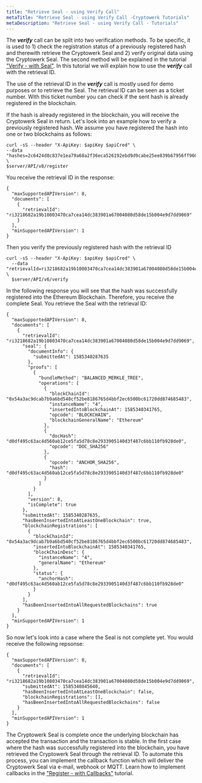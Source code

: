 ```yaml
---
title: "Retrieve Seal - using Verify Call"
metaTitle: "Retrieve Seal - using Verify Call -Cryptowerk Tutorials"
metaDescription: "Retrieve Seal - using Verify Call - Tutorials"
---
```


The ***verify*** call can be split into two verification methods. To be specific, it is used to 1) check the registration status of a previously registered hash and therewith retrieve the Cryptowerk Seal and 2) verify original data using the Cryptowerk Seal. The second method will be explained in the tutorial ["Verify - with Seal"](https://docs.cryptowerk.com/tutorials/4-verify-with-Seal). In this tutorial we will explain how to use the ***verify*** call with the retrieval ID.

The use of the retrieval ID in the ***verify*** call is mostly used for demo purposes or to retrieve the Seal. The retrieval ID can be seen as a ticket number. With this ticket number you can check if the sent hash is already registered in the blockchain.

If the hash is already registered in the blockchain, you will receive the Cryptowerk Seal in return. Let's look into an example how to verify a previously registered hash.
We assume you have registered the hash into one or two blockchains as follows:
```
curl -sS --header "X-ApiKey: $apiKey $apiCred" \
--data "hashes=2c6424d8c837e1ea79a68a2f36eca526192ebd9d9cabe25ee839b67956ff960a" \
$server/API/v8/register
```

You receive the retrieval ID in the response:
```
{
  "maxSupportedAPIVersion": 8,
  "documents": [
    {
      "retrievalId": "ri3218682a19b10803470ca7cea14dc383901a67004080d58de15b004e9d7dd9069"
    }
  ],
  "minSupportedAPIVersion": 1
}
```
Then you verify the previously registered hash with the retrieval ID

```
curl -sS --header "X-ApiKey: $apiKey $apiCred" \
  --data "retrievalId=ri3218682a19b10803470ca7cea14dc383901a67004080d58de15b004e9d7dd9069" \
  $server/API/v6/verify

```

In the following response you will see that the hash was successfully registered into the Ethereum Blockchain. Therefore, you receive the complete Seal. You retrieve the Seal with the retrieval ID:

```
{
  "maxSupportedAPIVersion": 8,
  "documents": [
    {
      "retrievalId": "ri3218682a19b10803470ca7cea14dc383901a67004080d58de15b004e9d7dd9069",
      "seal": {
        "documentInfo": {
          "submittedAt": 1585340287635
        },
        "proofs": [
          {
            "bundleMethod": "BALANCED_MERKLE_TREE",
            "operations": [
              {
                "blockChainId": "0x54a3ac9dcab7b9a6bd540cf52be8186765d4bbf2ec6500bc61720dd874685483",
                "instanceName": "4",
                "insertedIntoBlockchainAt": 1585340341765,
                "opcode": "BLOCKCHAIN",
                "blockchainGeneralName": "Ethereum"
              },
              {
                "docHash": "d0df495c63ac4d560ab12ce5fa5d78c8e2933905140d3f487c6bb110fb928de0",
                "opcode": "DOC_SHA256"
              },
              {
                "opcode": "ANCHOR_SHA256",
                "hash": "d0df495c63ac4d560ab12ce5fa5d78c8e2933905140d3f487c6bb110fb928de0"
              }
            ]
          }
        ],
        "version": 8,
        "isComplete": true
      },
      "submittedAt": 1585340287635,
      "hasBeenInsertedIntoAtLeastOneBlockchain": true,
      "blockchainRegistrations": [
        {
          "blockChainId": "0x54a3ac9dcab7b9a6bd540cf52be8186765d4bbf2ec6500bc61720dd874685483",
          "insertedIntoBlockchainAt": 1585340341765,
          "blockChainDesc": {
            "instanceName": "4",
            "generalName": "Ethereum"
          },
          "status": {
            "anchorHash": "d0df495c63ac4d560ab12ce5fa5d78c8e2933905140d3f487c6bb110fb928de0"
          }
        }
      ],
      "hasBeenInsertedIntoAllRequestedBlockchains": true
    }
  ],
  "minSupportedAPIVersion": 1
}

```

So now let's look into a case where the Seal is not complete yet. You would receive the following repsonse:
```
{
  "maxSupportedAPIVersion": 8,
  "documents": [
    {
      "retrievalId": "ri3218682a19b10803470ca7cea14dc383901a67004080d58de15b004e9d7dd9069",
      "submittedAt": 1585340845640,
      "hasBeenInsertedIntoAtLeastOneBlockchain": false,
      "blockchainRegistrations": [],
      "hasBeenInsertedIntoAllRequestedBlockchains": false
    }
  ],
  "minSupportedAPIVersion": 1
}
```
The Cryptowerk Seal is complete once the underlying blockchain has accepted the transaction and the transaction is stable.
In the first case where the hash was successfully registered into the blockchain, you have retrieved the Cryptowerk Seal through the retrieval ID. To automate this process, you can implement the callback function which will deliver the Cryptowerk Seal via e-mail, webhook or MQTT. Learn how to implement callbacks in the ["Register - with Callbacks"](https://docs.cryptowerk.com/tutorials/3-register-with-callbacks) tutorial.



